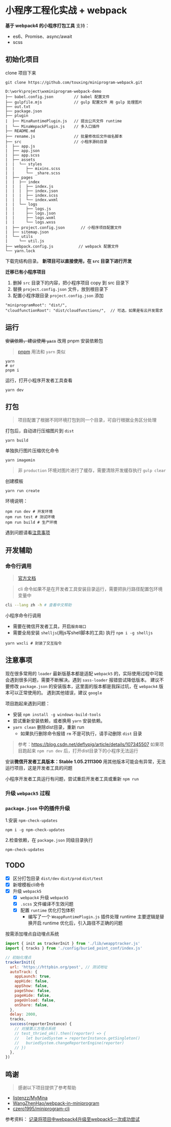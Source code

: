 # 小程序工程化实战 + webpack

**基于 webpack4 的小程序打包工具**
支持：
- es6、Promise、async/await
- scss

## 初始化项目

clone 项目下来
```
git clone https://github.com/touxing/miniprogram-webpack.git
```
```
D:\work\project\wxminiprogram-webpack-demo
├── babel.config.json         // babel 配置文件
├── gulpfile.mjs              // gulp 配置文件 用 gulp 处理图片
├── out.txt
├── package.json
├── plugin
|  ├── MinaRuntimePlugin.js   // 提出公共文件 runtime
|  └── MinaWepackPlugin.js    // 多入口插件
├── README.md
├── rename.js                 // 批量修改后文件缀名脚本
├── src                       // 小程序源码目录
|  ├── app.js
|  ├── app.json
|  ├── app.scss
|  ├── assets
|  |  └── styles
|  |     ├── mixins.scss
|  |     └── _share.scss
|  ├── pages
|  |  ├── index
|  |  |  ├── index.js
|  |  |  ├── index.json
|  |  |  ├── index.scss
|  |  |  └── index.wxml
|  |  └── logs
|  |     ├── logs.js
|  |     ├── logs.json
|  |     ├── logs.wxml
|  |     └── logs.wxss
|  ├── project.config.json       // 小程序项目配置文件
|  ├── sitemap.json
|  └── utils
|     └── util.js
├── webpack.config.js           // webpack 配置文件
└── yarn.lock
```

下载完结构目录。
**新项目可以直接使用，在 `src` 目录下进行开发**

**迁移已有小程序项目**
1. 删掉 `src` 目录下的内容，把小程序项目 copy 到 src 目录下
2. 替换 `project.config.json` 文件，放到根目录下
3. 配置小程序跟目录 `project.config.json` 添加
```
"miniprogramRoot": "dist/",
"cloudfunctionRoot": "dist/cloudfunctions/",  // 可选，如果是有云开发需求
```

## 运行

~~安装依赖，建议使用 `yarn`~~
改用 pnpm 安装依赖包
> [pnpm](https://pnpm.io/zh/) 用法和 `yarn` 类似
```
yarn
# or
pnpm i
```

运行，打开小程序开发者工具查看
```
yarn dev
```

## 打包

> 项目配置了根据不同环境打包到同一个目录，可自行根据业务区分处理

打包后，自动进行压缩图片到 `dist`
```
yarn build
```

单独执行图片压缩优化命令
```
yarn imagemin
```
> 非 `production` 环境对图片进行了缓存，需要清除开发缓存执行 `gulp clear`

创建模板
```
yarn run create
```
环境说明：
```
npm run dev # 开发环境
npm run test # 测试环境
npm run build # 生产环境
```

遇到问题请看[注意事项](#注意事项)
## 开发辅助

### 命令行调用
> [官方文档](https://developers.weixin.qq.com/miniprogram/dev/devtools/cli.html)

> cli 命令如果不是在开发者工具安装目录运行，需要把执行路径配置包环境变量中
```bash
cli --lang zh -h # 查看中文帮助
```

小程序命令行调用
- 需要在微信开发者工具，开启`服务端口`
- 需要全局安装 `shelljs`(用js写shell脚本的工具) 执行 `npm i -g shelljs`
```
yarn wxcli # 封装了交互指令
```

## 注意事项

现在很多常用的 `loader` 最新版基本都是适配 `webpack5` 的，实际使用过程中可能会遇到很多问题，需要不断解决。遇到 `sass-loader` 报错尝试降低版本。
建议不要修改 `package.json` 的安装版本，这里面的版本都是我踩过坑，在 `webpack4` 版本可以正常使用的。
遇到其他错误，建议 `google`

项目跑起来遇到问题：
- 安装 `npm install -g windows-build-tools`
- 尝试重新安装依赖，或者换用 `yarn` 安装依赖。
- `yarn clean` 删除dist目录，重新 run
  - 如果执行删除命令报错 `rm` 不是可执行，请手动删除 `dist` 目录
> 参考：https://blog.csdn.net/deflypig/article/details/107345507
如果项目跑起来 `npm run dev` 后，打开dist目录下的小程序无法运行

安装**微信开发者工具版本：Stable 1.05.2111300** 用其他版本可能会有异常，无法运行项目，这是开发者工具的问题

小程序开发者工具运行有问题，尝试重启开发者工具或重新 `npm run`

### 升级 `webpack5` 过程

### `package.json` 中的插件升级
1.安装 `npm-check-updates`
```
npm i -g npm-check-updates
```

2.检查依赖，在 `package.json` 同级目录执行
```
npm-check-updates
```


## TODO

- [x] 区分打包目录  `dist/dev`   `dist/prod`  `dist/test`
- [x] 新增模板cli命令
- [x] 升级 `webpack5`
  - [x] `webpack4` 升级 `webpack5`
  - [x] `.scss` 文件编译不生效问题
  - [x] 配置 `runtime` 优化打包体积
    - 编写了一个 `WeappRuntimePlugin.js` 插件处理 runtime 主要逻辑是替换开启 runtime 优化后，引入路径不正确的问题

按需添加埋点自动埋点系统

```js
import { init as trackerInit } from './lib/weapptracker.js'
import { tracks } from './config/buried_point_conf/index.js'

// 初始化埋点
trackerInit({
  url: 'https://httpbin.org/post', // 测试地址
  autoTrack: {
    appLaunch: true,
    appHide: false,
    appShow: false,
    pageShow: false,
    pageHide: false,
    pageUnload: false,
    onShare: false,
  },
  delay: 2000,
  tracks,
  success(reporterInstance) {
    // 对接第三方埋点系统
    // test_thried_ok().then((reporter) => {
    //   let buriedSystem = reporterInstance.getSingleton()
    //   buriedSystem.changeReporterEngine(reporter)
    // })
  },
})
```
## 鸣谢

> 感谢以下项目提供了参考帮助

- [listenzz/MyMina](https://github.com/listenzz/MyMina)
- [WangZhenHao/webpack-in-miniprogram](https://github.com/WangZhenHao/webpack-in-miniprogram)
- [czero1995/miniprogram-cli](https://github.com/czero1995/miniprogram-cli)

参考资料：
[记录将项目中webpack4升级至webpack5一次成功尝试](https://www.mybj123.com/11258.html)
